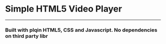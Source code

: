 # Simple HTML5 Video Player
-------
### Built with plqin HTML5, CSS and Javascript. No dependencies on third party libr
